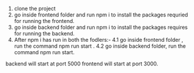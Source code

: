 1. clone the project
2. go inside frontend folder and run npm i to install the packages requried for running the frontend.
3. go inside backend folder and run npm i to install the packages requires for running the backend.
4. After npm i has run in both the fodlers:-
   4.1 go inside frontend folder , run the command npm run start .
   4.2 go inside backend folder, run the command npm run start.

backend will start at port 5000
frontend will start at port 3000.

